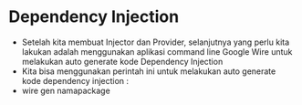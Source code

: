 # Dependency Injection

- Setelah kita membuat Injector dan Provider, selanjutnya yang perlu kita lakukan adalah menggunakan aplikasi command
  line Google Wire untuk melakukan auto generate kode Dependency Injection
- Kita bisa menggunakan perintah ini untuk melakukan auto generate kode dependency injection :
- wire gen namapackage